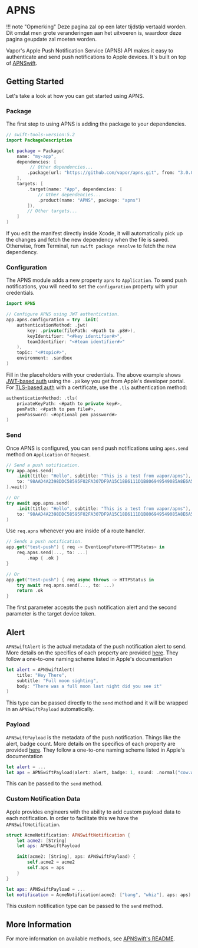 # APNS

!!! note "Opmerking"
    Deze pagina zal op een later tijdstip vertaald worden. Dit omdat men grote veranderingen aan het uitvoeren is, waardoor deze pagina geupdate zal moeten worden.

Vapor's Apple Push Notification Service (APNS) API makes it easy to authenticate and send push notifications to Apple devices. It's built on top of [APNSwift](https://github.com/kylebrowning/APNSwift).

## Getting Started

Let's take a look at how you can get started using APNS.

### Package

The first step to using APNS is adding the package to your dependencies.

```swift
// swift-tools-version:5.2
import PackageDescription

let package = Package(
    name: "my-app",
    dependencies: [
         // Other dependencies...
        .package(url: "https://github.com/vapor/apns.git", from: "3.0.0"),
    ],
    targets: [
        .target(name: "App", dependencies: [
            // Other dependencies...
            .product(name: "APNS", package: "apns")
        ]),
        // Other targets...
    ]
)
```

If you edit the manifest directly inside Xcode, it will automatically pick up the changes and fetch the new dependency when the file is saved. Otherwise, from Terminal, run `swift package resolve` to fetch the new dependency.

### Configuration

The APNS module adds a new property `apns` to `Application`. To send push notifications, you will need to set the `configuration` property with your credentials.

```swift
import APNS

// Configure APNS using JWT authentication.
app.apns.configuration = try .init(
    authenticationMethod: .jwt(
        key: .private(filePath: <#path to .p8#>),
        keyIdentifier: "<#key identifier#>",
        teamIdentifier: "<#team identifier#>"
    ),
    topic: "<#topic#>",
    environment: .sandbox
)
```

Fill in the placeholders with your credentials. The above example shows [JWT-based auth](https://developer.apple.com/documentation/usernotifications/setting_up_a_remote_notification_server/establishing_a_token-based_connection_to_apns) using the `.p8` key you get from Apple's developer portal. For [TLS-based auth](https://developer.apple.com/documentation/usernotifications/setting_up_a_remote_notification_server/establishing_a_certificate-based_connection_to_apns) with a certificate, use the `.tls` authentication method: 

```swift
authenticationMethod: .tls(
    privateKeyPath: <#path to private key#>,
    pemPath: <#path to pem file#>,
    pemPassword: <#optional pem password#>
)
```

### Send

Once APNS is configured, you can send push notifications using `apns.send` method on `Application` or `Request`. 

```swift
// Send a push notification.
try app.apns.send(
    .init(title: "Hello", subtitle: "This is a test from vapor/apns"),
    to: "98AAD4A2398DDC58595F02FA307DF9A15C18B6111D1B806949549085A8E6A55D"
).wait()

// Or
try await app.apns.send(
    .init(title: "Hello", subtitle: "This is a test from vapor/apns"),
    to: "98AAD4A2398DDC58595F02FA307DF9A15C18B6111D1B806949549085A8E6A55D"
)
```

Use `req.apns` whenever you are inside of a route handler.

```swift
// Sends a push notification.
app.get("test-push") { req -> EventLoopFuture<HTTPStatus> in
    req.apns.send(..., to: ...)
        .map { .ok }
}

// Or
app.get("test-push") { req async throws -> HTTPStatus in
    try await req.apns.send(..., to: ...) 
    return .ok
}
```

The first parameter accepts the push notification alert and the second parameter is the target device token. 

## Alert

`APNSwiftAlert` is the actual metadata of the push notification alert to send. More details on the specifics of each property are provided [here](https://developer.apple.com/library/archive/documentation/NetworkingInternet/Conceptual/RemoteNotificationsPG/PayloadKeyReference.html). They follow a one-to-one naming scheme listed in Apple's documentation

```swift
let alert = APNSwiftAlert(
    title: "Hey There", 
    subtitle: "Full moon sighting", 
    body: "There was a full moon last night did you see it"
)
```

This type can be passed directly to the `send` method and it will be wrapped in an `APNSwiftPayload` automatically.

### Payload

`APNSwiftPayload` is the metadata of the push notification. Things like the alert, badge count. More details on the specifics of each property are provided [here](https://developer.apple.com/library/archive/documentation/NetworkingInternet/Conceptual/RemoteNotificationsPG/PayloadKeyReference.html). They follow a one-to-one naming scheme listed in Apple's documentation

```swift
let alert = ...
let aps = APNSwiftPayload(alert: alert, badge: 1, sound: .normal("cow.wav"))
```

This can be passed to the `send` method.

### Custom Notification Data

Apple provides engineers with the ability to add custom payload data to each notification. In order to facilitate this we have the `APNSwiftNotification`.

```swift
struct AcmeNotification: APNSwiftNotification {
    let acme2: [String]
    let aps: APNSwiftPayload

    init(acme2: [String], aps: APNSwiftPayload) {
        self.acme2 = acme2
        self.aps = aps
    }
}

let aps: APNSwiftPayload = ...
let notification = AcmeNotification(acme2: ["bang", "whiz"], aps: aps)
```

This custom notification type can be passed to the `send` method.

## More Information

For more information on available methods, see [APNSwift's README](https://github.com/kylebrowning/APNSwift).
